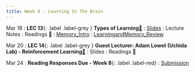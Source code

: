 ```yaml
---
title: Week 8 - Learning In The Brain
---
```


Mar 18
: **LEC 13**{: .label .label-grey } **Types of Learning**[🎥](https://harvard.hosted.panopto.com/Panopto/Pages/Viewer.aspx?id=38ecc57d-3a7b-49a7-965b-b0ff01522b3b)
    : [Slides](https://canvas.harvard.edu/files/19657332/download?download_frd=1)
: Lecture Notes
: Readings 📖
: [Memory_Intro](https://canvas.harvard.edu/files/19652960/download?download_frd=1)
: [LearningandMemory_Review](https://canvas.harvard.edu/files/19652959/download?download_frd=1)

Mar 20
: **LEC 14**{: .label .label-grey } **Guest Lecturer: Adam Lowet (Uchida Lab) - Reinforcement Learning**[🎥](https://harvard.hosted.panopto.com/Panopto/Pages/Viewer.aspx?id=63a7998b-62d1-4eb7-b3d0-b0ff01522b5b)
    : Slides
: Readings 📖

Mar 24
: **Reading Responses Due - Week 8**{: .label .label-red}
    : [Submission](https://canvas.harvard.edu/courses/129605/assignments/794077)
